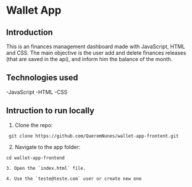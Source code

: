 # Wallet App

## Introduction

This is an finances management dashboard made with JavaScript, HTML and CSS. The main objective is the user add and delete finances releases (that are saved in the api), and inform him the balance of the month.

## Technologies used

-JavaScript
-HTML
-CSS

## Intruction to run locally

1. Clone the repo:

```
 git clone https://github.com/QueremNunes/wallet-app-frontent.git
```

2. Navigate to the app folder:

```
cd wallet-app-frontend

3. Open the `index.html` file.

4. Use the `teste@teste.com` user or create new one
```

